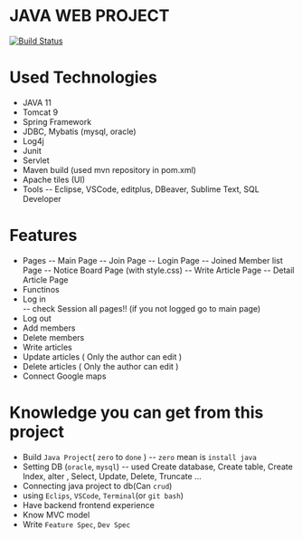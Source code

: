 # JAVA WEB PROJECT

[![Build Status](https://travis-ci.org/joemccann/dillinger.svg?branch=master)](https://travis-ci.org/joemccann/dillinger)

# Used Technologies
  - JAVA 11
  - Tomcat 9
  - Spring Framework
  - JDBC, Mybatis (mysql, oracle)
  - Log4j
  - Junit
  - Servlet
  - Maven build (used mvn repository in pom.xml)
  - Apache tiles (UI)
  - Tools
  -- Eclipse, VSCode, editplus, DBeaver, Sublime Text, SQL Developer
  
# Features
  - Pages
  -- Main Page
  -- Join Page
  -- Login Page 
  -- Joined Member list Page
  -- Notice Board Page (with style.css)
  -- Write Article Page
  -- Detail Article Page
  - Functinos
  - Log in  
   -- check Session all pages!! (if you not logged go to main page)
  - Log out  
  - Add members
  - Delete members
  - Write articles
  - Update articles ( Only the author can edit )
  - Delete articles ( Only the author can edit )
  - Connect Google maps

# Knowledge you can get from this project
  - Build `Java Project`( `zero` to `done` )
  -- `zero` mean is `install java` 
  - Setting DB (`oracle`, `mysql`)
  -- used Create database, Create table, Create Index, alter , Select, Update, Delete, Truncate ...
  - Connecting java project to db(Can `crud`)
  - using `Eclips`, `VSCode`, `Terminal`(or `git bash`)
  - Have backend frontend experience
  - Know MVC model
  - Write `Feature Spec`, `Dev Spec`
